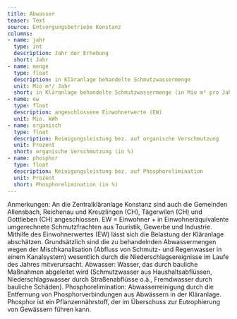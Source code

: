 ```yaml
---
title: Abwasser
teaser: Text
source: Entsorgungsbetriebe Konstanz
columns:
- name: jahr
  type: int
  description: Jahr der Erhebung
  short: Jahr
- name: menge
  type: float
  description: in Kläranlage behandelte Schmutzwassermenge
  unit: Mio m³/ Jahr
  short: in Kläranlage behandelte Schmutzwassermenge (in Mio m³ pro Jahr)
- name: ew
  type: float
  description: angeschlossene Einwohnerwerte (EW)
  unit: Mio. kWh
- name: organisch
  type: float
  description: Reinigungsleistung bez. auf organische Verschmutzung
  unit: Prozent
  short: organische Verschmutzung (in %)
- name: phosphor
  type: float
  description: Reinigungsleistung bez. auf Phosphorelimination
  unit: Prozent
  short: Phosphorelimination (in %)
---
```

Anmerkungen:
An die Zentralkläranlage Konstanz sind auch die Gemeinden Allensbach, Reichenau und Kreuzlingen (CH), Tägerwilen (CH) und Gottlieben (CH) angeschlossen.
EW = Einwohner + in Einwohneräquivalente umgerechnete Schmutzfrachten aus Touristik, Gewerbe und Industrie. Mithilfe des Einwohnerwertes (EW) lässt sich die Belastung der Kläranlage abschätzen. Grundsätzlich sind die zu behandelnden Abwassermengen wegen der Mischkanalisation (Abfluss von Schmutz- und Regenwasser in einem Kanalsystem) wesentlich durch die Niederschlagsereignisse im Laufe des Jahres mitverursacht. 
Abwasser: Wasser, das durch bauliche Maßnahmen abgeleitet wird (Schmutzwasser aus Haushaltsabflüssen, Niederschlagswasser durch Straßenabflüsse o.ä., Fremdwasser durch bauliche Schäden).
Phosphorelimination: Abwasserreinigung durch die Entfernung von Phosphorverbindungen aus Abwässern in der Kläranlage. Phosphor ist ein Pflanzennährstoff, der im Überschuss zur Eutrophierung von Gewässern führen kann.
